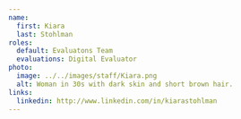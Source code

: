 ```yaml
---
name:
  first: Kiara
  last: Stohlman
roles:
  default: Evaluatons Team
  evaluations: Digital Evaluator
photo:
  image: ../../images/staff/Kiara.png
  alt: Woman in 30s with dark skin and short brown hair.
links:
  linkedin: http://www.linkedin.com/in/kiarastohlman
---
```


